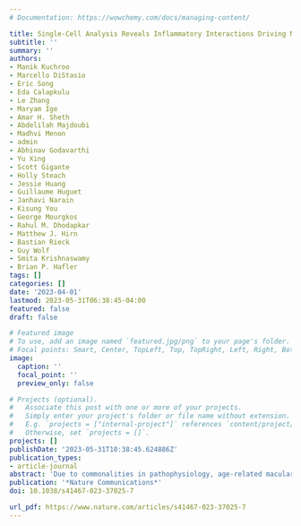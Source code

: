 ```yaml
---
# Documentation: https://wowchemy.com/docs/managing-content/

title: Single-Cell Analysis Reveals Inflammatory Interactions Driving Macular Degeneration
subtitle: ''
summary: ''
authors:
- Manik Kuchroo
- Marcello DiStasio
- Eric Song
- Eda Calapkulu
- Le Zhang
- Maryam Ige
- Amar H. Sheth
- Abdelilah Majdoubi
- Madhvi Menon
- admin
- Abhinav Godavarthi
- Yu Xing
- Scott Gigante
- Holly Steach
- Jessie Huang
- Guillaume Huguet
- Janhavi Narain
- Kisung You
- George Mourgkos
- Rahul M. Dhodapkar
- Matthew J. Hirn
- Bastian Rieck
- Guy Wolf
- Smita Krishnaswamy
- Brian P. Hafler
tags: []
categories: []
date: '2023-04-01'
lastmod: 2023-05-31T06:38:45-04:00
featured: false
draft: false

# Featured image
# To use, add an image named `featured.jpg/png` to your page's folder.
# Focal points: Smart, Center, TopLeft, Top, TopRight, Left, Right, BottomLeft, Bottom, BottomRight.
image:
  caption: ''
  focal_point: ''
  preview_only: false

# Projects (optional).
#   Associate this post with one or more of your projects.
#   Simply enter your project's folder or file name without extension.
#   E.g. `projects = ["internal-project"]` references `content/project/deep-learning/index.md`.
#   Otherwise, set `projects = []`.
projects: []
publishDate: '2023-05-31T10:38:45.624886Z'
publication_types:
- article-journal
abstract: 'Due to commonalities in pathophysiology, age-related macular degeneration (AMD) represents a uniquely accessible model to investigate therapies for neurodegenerative diseases, leading us to examine whether pathways of disease progression are shared across neurodegenerative conditions. Here we use single-nucleus RNA sequencing to profile lesions from 11 postmortem human retinas with age-related macular degeneration and 6 control retinas with no history of retinal disease. We create a machine-learning pipeline based on recent advances in data geometry and topology and identify activated glial populations enriched in the early phase of disease. Examining single-cell data from Alzheimer’s disease and progressive multiple sclerosis with our pipeline, we find a similar glial activation profile enriched in the early phase of these neurodegenerative diseases. In late-stage age-related macular degeneration, we identify a microglia-to-astrocyte signaling axis mediated by interleukin-1β which drives angiogenesis characteristic of disease pathogenesis. We validated this mechanism using in vitro and in vivo assays in mouse, identifying a possible new therapeutic target for AMD and possibly other neurodegenerative conditions. Thus, due to shared glial states, the retina provides a potential system for investigating therapeutic approaches in neurodegenerative diseases.'
publication: '*Nature Communications*'
doi: 10.1038/s41467-023-37025-7

url_pdf: https://www.nature.com/articles/s41467-023-37025-7
---
```

